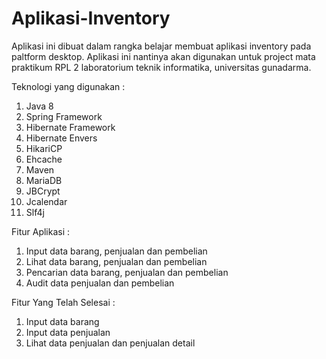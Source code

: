 # Aplikasi-Inventory

Aplikasi ini dibuat dalam rangka belajar membuat aplikasi inventory pada paltform desktop. Aplikasi ini nantinya akan digunakan untuk project mata praktikum RPL 2 laboratorium teknik informatika, universitas gunadarma.

Teknologi yang digunakan : 

1. Java 8
2. Spring Framework
3. Hibernate Framework
4. Hibernate Envers
4. HikariCP
5. Ehcache
6. Maven
7. MariaDB
8. JBCrypt
9. Jcalendar
10. Slf4j

Fitur Aplikasi :

1. Input data barang, penjualan dan pembelian
2. Lihat data barang, penjualan dan pembelian
3. Pencarian data barang, penjualan dan pembelian
4. Audit data penjualan dan pembelian

Fitur Yang Telah Selesai :

1. Input data barang
2. Input data penjualan
3. Lihat data penjualan dan penjualan detail